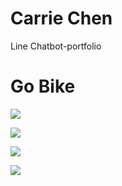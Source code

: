 # Carrie Chen
Line Chatbot-portfolio

# Go Bike


![](https://github.com/cywcarrie/Carrie_Line-Chatbot_Portfolio/blob/main/IMG_3078.PNG)


![](https://github.com/cywcarrie/Carrie_Line-Chatbot_Portfolio/blob/main/IMG_3078.PNG)

![](https://github.com/cywcarrie/Carrie_Line-Chatbot_Portfolio/blob/main/IMG_3078.PNG)

![](https://github.com/cywcarrie/Carrie_Line-Chatbot_Portfolio/blob/main/IMG_3078.PNG)
